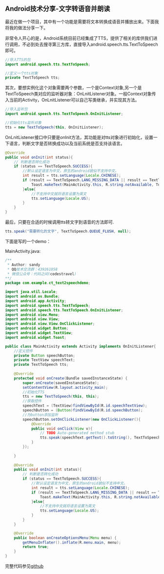 ## Android技术分享-文字转语音并朗读

最近在做一个项目，其中有一个功能是需要将文本转换成语音并播放出来。下面我将我的做法分享一下。

非常令人开心的是，Android系统目前已经集成了TTS，提供了相关的库供我们进行调用，不必到处去搜寻第三方库，直接导入android.speech.tts.TextToSpeech即可。
```java
//导入TTS的包
import android.speech.tts.TextToSpeech;  

//定义一个tts对象
private TextToSpeech tts;
```

其次，要想实例化这个对象需要两个参数，一个是Context对象,另一个是TextToSpeech类对应的监听器对象：OnLnitListener对象。一般Context对象传入当前的Activity，OnLnitListener可以自己写类继承，并实现其方法。

```java
//导入监听包
import android.speech.tts.TextToSpeech.OnInitListener;  

//初始化tts监听对象
tts = new TextToSpeech(this, OnInitListener);  
```

OnLnitListener接口中只要是onInit方法，其功能是对tts对象进行初始化，设置一下语言，判断文字是否转换成功以及当前系统是否支持该语言。

```java
@Override  
public void onInit(int status){  
    // 判断是否转化成功  
    if (status == TextToSpeech.SUCCESS){  
        //默认设定语言为中文，原生的android貌似不支持中文。
        int result = tts.setLanguage(Locale.CHINESE);  
        if (result == TextToSpeech.LANG_MISSING_DATA || result == TextToSpeech.LANG_NOT_SUPPORTED){  
            Toast.makeText(MainActivity.this, R.string.notAvailable, Toast.LENGTH_SHORT).show();  
        }else{
            //不支持中文就将语言设置为英文
            tts.setLanguage(Locale.US);
        }  
    }  
}  
```

最后，只要在合适的时候调用tts转文字到语音的方法即可.

```java
tts.speak("需要转化的文字", TextToSpeech.QUEUE_FLUSH, null);  
```

下面是写的一个demo：

MainActivity.java:
```java
/**
 * Author: sandy
 * QQ技术交流群：439261058
 * 微信公众号：代码之间(codestravel)
**/
package com.example.ct_text2speechdemo;

import java.util.Locale;
import android.os.Bundle;
import android.app.Activity;
import android.speech.tts.TextToSpeech;
import android.speech.tts.TextToSpeech.OnInitListener;
import android.view.Menu;
import android.view.View;
import android.view.View.OnClickListener;
import android.widget.Button;
import android.widget.TextView;
import android.widget.Toast;

public class MainActivity extends Activity implements OnInitListener{
	//定义控件
	private Button speechButton;  
    private TextView speechText;  
    private TextToSpeech tts;
	
    @Override
	protected void onCreate(Bundle savedInstanceState) {
		super.onCreate(savedInstanceState);
		setContentView(R.layout.activity_main);
		//初始化TTS
		tts = new TextToSpeech(this, this);
		//获取控件
		speechText = (TextView)findViewById(R.id.speechTextView);  
        speechButton = (Button)findViewById(R.id.speechButton);  
        //为button添加监听
        speechButton.setOnClickListener(new OnClickListener(){   
            @Override  
            public void onClick(View v){  
                // TODO Auto-generated method stub  
                tts.speak(speechText.getText().toString(), TextToSpeech.QUEUE_FLUSH, null);  
            }  
        });  
		
	}
    
    @Override  
    public void onInit(int status){  
        // 判断是否转化成功  
        if (status == TextToSpeech.SUCCESS){  
            //默认设定语言为中文，原生的android貌似不支持中文。
            int result = tts.setLanguage(Locale.CHINESE);  
            if (result == TextToSpeech.LANG_MISSING_DATA || result == TextToSpeech.LANG_NOT_SUPPORTED){  
                Toast.makeText(MainActivity.this, R.string.notAvailable, Toast.LENGTH_SHORT).show();  
            }else{
                //不支持中文就将语言设置为英文
                tts.setLanguage(Locale.US);
            }  
        }  
    }  

	@Override
	public boolean onCreateOptionsMenu(Menu menu) {
		getMenuInflater().inflate(R.menu.main, menu);
		return true;
	}
}

```
完整代码参见[github](www.google.com)

